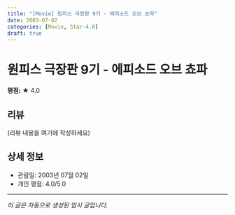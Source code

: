 ```yaml
---
title: "[Movie] 원피스 극장판 9기 - 에피소드 오브 쵸파"
date: 2003-07-02
categories: [Movie, Star-4.0]
draft: true
---
```


# 원피스 극장판 9기 - 에피소드 오브 쵸파

**평점:** ★ 4.0

## 리뷰

(리뷰 내용을 여기에 작성하세요)

## 상세 정보

- 관람일: 2003년 07월 02일
- 개인 평점: 4.0/5.0

---

*이 글은 자동으로 생성된 임시 글입니다.*
